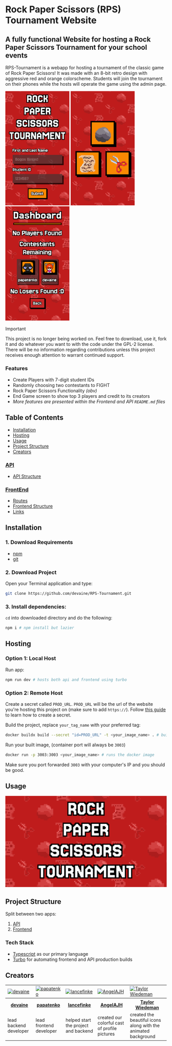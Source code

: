 # Rock Paper Scissors (RPS) Tournament Website

## A fully functional Website for hosting a Rock Paper Scissors Tournament for your school events

RPS-Tournament is a webapp for hosting a tournament of the classic game of Rock Paper Scissors! It was made with an 8-bit retro design with aggressive red and orange colorscheme. Students will join the tournament on their phones while the hosts will operate the game using the admin page.

<img src="./screenshots/landing.png" width="200" alt="Landing Page"> <img src="./screenshots/play.png" width="200" alt="Play Page"> <img src="./screenshots/dashboard.png" width="200" alt="Dashboard Page">

> [!IMPORTANT]
> This project is no longer being worked on. Feel free to download, use it, fork it and do whatever you want to with the code under the GPL-2 license. There will be no information regarding contributions unless this project receives enough attention to warrant continued support.

### Features

- Create Players with 7-digit student IDs
- Randomly choosing two contestants to FIGHT
- Rock Paper Scissors Functionality _(obv)_
- End Game screen to show top 3 players and credit to its creators
- _More features are presented within the Frontend and API `README.md` files_

## Table of Contents

- [Installation](#installation)
- [Hosting](#hosting)
- [Usage](#usage)
- [Project Structure](#project-structure)
- [Creators](#creators)

### [API](./apps/api/README.md)

- [API Structure](./apps/api/README.md#api-structure)

### [FrontEnd](./apps/frontend/README.md)

- [Routes](./apps/frontend/README.md#routes)
- [Frontend Structure](./apps/frontend/README.md#frontend-structure)
- [Links](./apps/frontend/README.md#links)

## Installation

### 1. Download Requirements

- [npm](https://docs.npmjs.com/downloading-and-installing-node-js-and-npm)
- [git](https://git-scm.com/downloads)

### 2. Download Project

Open your Terminal application and type:

```sh
git clone https://github.com/devaine/RPS-Tournament.git
```

### 3. Install dependencies:

`cd` into downloaded directory and do the following:

```sh
npm i # npm install but lazier
```

## Hosting

### Option 1: Local Host

Run app:

```sh
npm run dev # hosts both api and frontend using turbo
```

### Option 2: Remote Host

Create a secret called `PROD_URL`. `PROD_URL` will be the url of the website you're hosting this project on (make sure to add `https://`). Follow [this guide](https://www.youtube.com/watch?v=aK6sJDOn2Hc) to learn how to create a secret.

Build the project, replace `your_tag_name` with your preferred tag:

```sh
docker buildx build --secret "id=PROD_URL" -t <your_image_name> . # builds project using your secret
```

Run your built image, (container port will always be `3003`)

```sh
docker run -p 3003:3003 <your_image_name> # runs the docker image
```

Make sure you port forwarded `3003` with your computer's IP and you should be good.

## Usage

[![Rock Paper Scissors(RPS) Tournament DEMO](./screenshots/thumbnail.png)](https://www.youtube.com/watch?v=pilOqmKyrKA)

## Project Structure

Split between two apps:

1. [API](./apps/api/README.md#api-structure)
2. [Frontend](./apps/frontend/README.md#frontend-structure)

### Tech Stack

- [Typescript](https://www.typescriptlang.org/) as our primary language
- [Turbo](https://turborepo.com/) for automating frontend and API production builds

## Creators

<table>
  <tr>
    <td>
      <a href="https://github.com/devaine">
        <img src="https://github.com/devaine.png?size=100" width="100" alt="devaine">
      </a>
    </td>
    <td>
      <a href="https://github.com/papatenko">
        <img src="https://github.com/papatenko.png?size=100" width="100" alt="papatenko">
      </a>
    </td>
    <td>
      <a href="https://github.com/lancefinke">
        <img src="https://github.com/lancefinke.png?size=100" width="100" alt="lancefinke">
      </a>
    </td>
    <td>
      <a href="https://github.com/AngelAJH">
        <img src="https://github.com/AngelAJH.png?size=100" width="100" alt="AngelAJH">
      </a>
    </td>
    <td>
      <a href="https://ko-fi.com/tokkistrinkets">
        <img src="https://cdn.ko-fi.com/cdn/useruploads/9dbfe1fd-8b3b-485d-a202-12a9122bed24.png" width="100" alt="Taylor Wiedeman">
      </a>
    </td>
  </tr>
  <tr>
    <th><a href="https://github.com/devaine">devaine</a></th>
    <th><a href="https://github.com/papatenko">papatenko</a></th>
    <th><a href="https://github.com/lancefinke">lancefinke</a></th>
    <th><a href="https://github.com/AngelAJH">AngelAJH</a></th>
    <th><a href="https://ko-fi.com/tokkistrinkets">Taylor Wiedeman</a></th>
  </tr>
  <tr>
    <td>lead backend developer</td>
    <td>lead frontend developer</td>
    <td>helped start the project and backend</td>
    <td>created our colorful cast of profile pictures</td>
    <td>created the beautiful icons along with the animated background</td>
  </tr>
</table>
